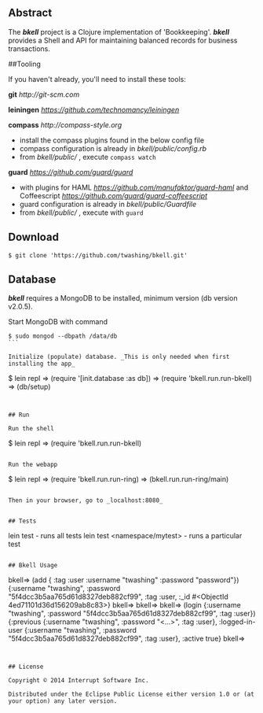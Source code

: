 ## Abstract
The _**bkell**_ project is a Clojure implementation of 'Bookkeeping'. _**bkell**_ provides a Shell and API for maintaining balanced records for business transactions.


##Tooling

If you haven't already, you'll need to install these tools:


**git** _http://git-scm.com_

**leiningen** _https://github.com/technomancy/leiningen_

**compass** _http://compass-style.org_
  * install the compass plugins found in the below config file
  * compass configuration is already in _bkell/public/config.rb_
  * from _bkell/public/_ , execute `compass watch`

**guard** _https://github.com/guard/guard_
  * with plugins for HAML _https://github.com/manufaktor/guard-haml_ and Coffeescript _https://github.com/guard/guard-coffeescript_
  * guard configuration is already in _bkell/public/Guardfile_
  * from _bkell/public/_ , execute with `guard`


## Download
```
$ git clone 'https://github.com/twashing/bkell.git'
```

## Database

_**bkell**_ requires a MongoDB to be installed, minimum version (db version v2.0.5).

Start MongoDB with command
````
$ sudo mongod --dbpath /data/db
```

Initialize (populate) database. _This is only needed when first installing the app_
````
$ lein repl
  => (require '[init.database :as db])
  => (require 'bkell.run.run-bkell)
  => (db/setup)
````


## Run

Run the shell
````
$ lein repl
  => (require 'bkell.run.run-bkell)
````

Run the webapp
````
$ lein repl
  => (require 'bkell.run.run-ring)
  => (bkell.run.run-ring/main)
````

Then in your browser, go to _localhost:8080_


## Tests
````
lein test - runs all tests
lein test <namespace/mytest> - runs a particular test
````

## Bkell Usage
````
bkell=> (add { :tag :user :username "twashing" :password "password"})
{:username "twashing", :password "5f4dcc3b5aa765d61d8327deb882cf99", :tag :user, :_id #<ObjectId 4ed71101d36d156209ab8c83>}
bkell=>
bkell=>
bkell=> (login {:username "twashing", :password "5f4dcc3b5aa765d61d8327deb882cf99", :tag :user})
{:previous {:username "twashing", :password "<...>", :tag :user}, :logged-in-user {:username "twashing", :password "5f4dcc3b5aa765d61d8327deb882cf99", :tag :user}, :active true}
bkell=>
````


## License

Copyright © 2014 Interrupt Software Inc.

Distributed under the Eclipse Public License either version 1.0 or (at
your option) any later version.

